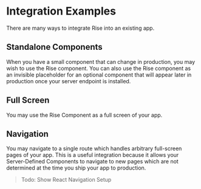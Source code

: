 # Integration Examples

There are many ways to integrate Rise into an existing app.

## Standalone Components

When you have a small component that can change in production, you may wish to use the Rise component. You can also use the Rise component as an invisible placeholder for an optional component that will appear later in production once your server endpoint is installed.

## Full Screen

You may use the Rise Component as a full screen of your app.

## Navigation

You may navigate to a single route which handles arbitrary full-screen pages of your app. This is a useful integration because it allows your Server-Defined Components to navigate to new pages which are not determined at the time you ship your app to production.

> Todo: Show React Navigation Setup